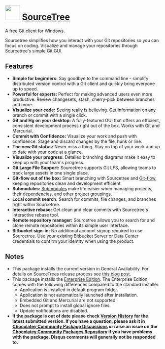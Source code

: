 # <img src="https://cdn.jsdelivr.net/gh/chocolatey-community/chocolatey-packages@bcc3ae1af3d3d1794526ec01a1f3cd1af7dd80a9/icons/sourcetree.svg" width="48" height="48"/> [SourceTree](https://chocolatey.org/packages/SourceTree)


A free Git client for Windows.

Sourcetree simplifies how you interact with your Git repositories so you can focus on coding. Visualize and manage your repositories through Sourcetree's simple Git GUI.

## Features

* **Simple for beginners:** Say goodbye to the command line - simplify distributed version control with a Git client and quickly bring everyone up to speed.
* **Powerful for experts:** Perfect for making advanced users even more productive. Review changesets, stash, cherry-pick between branches and more.
* **Visualize your code:** Seeing really is believing. Get information on any branch or commit with a single click.
* **Git and Hg on your desktop:** A fully-featured GUI that offers an efficient, consistent development process right out of the box. Works with Git and Mercurial.
* **Commit with Confidence:** Visualize your work and push with confidence. Stage and discard changes by the file, hunk or line.
* **The new Git status:** Never miss a thing. Stay on top of your work and up to date with your code at a glance.
* **Visualize your progress:** Detailed branching diagrams make it easy to keep up with your team's progress.
* **Git Large File Support:** Sourcetree supports Git LFS, allowing teams to track large assets in one single place.
* **Git-flow out of the box:** Smart branching with Sourcetree and [Git-flow](https://www.atlassian.com/git/tutorials/comparing-workflows/#!workflow-gitflow), keeping repositories clean and development efficient.
* **Submodules:** [Submodules](https://confluence.atlassian.com/sourcetreekb/adding-a-submodule-subtree-with-sourcetree-785332086.html?) make life easier when managing projects, their dependencies, and other project groupings.
* **Local commit search:** Search for commits, file changes, and branches right within Sourcetree.
* **Interactive rebase:** Get clean and clear commits with Sourcetree's interactive rebase tool.
* **Remote repository manager:** Sourcetree allows you to search for and clone remote repositories within its simple user interface.
* **Bitbucket sign-in:** No additional account signup required to use Sourcetree. Use your existing Bitbucket Server or Data Center credentials to confirm your identity when using the product.

## Notes

- This package installs the current version in General Availability. For details on SourceTrees release process see [this blog post](https://blog.sourcetreeapp.com/2016/03/31/sourcetree-beta-program-a-look-behind-the-curtains/).
- This package installs the [Enterprise Edition](https://www.sourcetreeapp.com/enterprise). The Enterprise Edition comes with the following differences compared to the standard installer:
  - Application is installed in default program folder.
  - Application is not automatically launched after installation.
  - Embedded Git and Mercurial are not supported.
  - Does not prompt to install global ignore files.
  - Update notifications are disabled.
- **If the package is out of date please check [Version History](#versionhistory) for the latest submitted version. If you have a question, please ask it in [Chocolatey Community Package Discussions](https://github.com/chocolatey-community/chocolatey-packages/discussions) or raise an issue on the [Chocolatey Community Packages Repository](https://github.com/chocolatey-community/chocolatey-packages/issues) if you have problems with the package. Disqus comments will generally not be responded to.**
